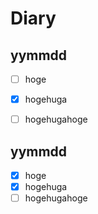 Diary
=====


yymmdd
------
- [ ] hoge
- [x] hogehuga
- [ ] hogehugahoge


yymmdd
------
- [x] hoge
- [x] hogehuga
- [ ] hogehugahoge
